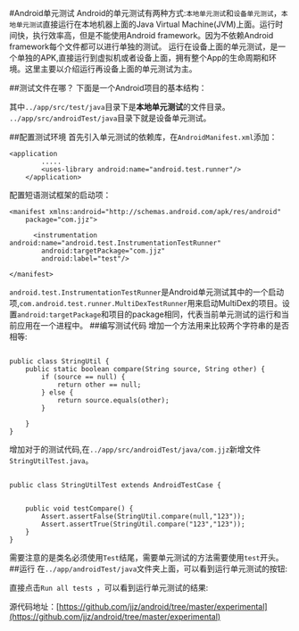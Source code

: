 #Android单元测试
Android的单元测试有两种方式:`本地单元测试`和`设备单元测试`，`本地单元测试`直接运行在本地机器上面的Java Virtual Machine(JVM)上面。运行时间快，执行效率高，但是不能使用Android framework。因为不依赖Android framework每个文件都可以进行单独的测试。
运行在设备上面的单元测试，是一个单独的APK,直接运行到虚拟机或者设备上面，拥有整个App的生命周期和环境。这里主要以介绍运行再设备上面的单元测试为主。

##测试文件在哪？
下面是一个Android项目的基本结构：

其中`../app/src/test/java`目录下是**本地单元测试**的文件目录。
`../app/src/androidTest/java`目录下就是设备单元测试。

##配置测试环境
首先引入单元测试的依赖库，在`AndroidManifest.xml`添加：
```
<application
        .....
        <uses-library android:name="android.test.runner"/>
    </application>
```
配置短语测试框架的启动项：
```
<manifest xmlns:android="http://schemas.android.com/apk/res/android"
    package="com.jjz">

      <instrumentation android:name="android.test.InstrumentationTestRunner"
        android:targetPackage="com.jjz"
        android:label="test"/>

</manifest>
```
`android.test.InstrumentationTestRunner`是Android单元测试其中的一个启动项,`com.android.test.runner.MultiDexTestRunner`用来启动MultiDex的项目。设置`android:targetPackage`和项目的package相同，代表当前单元测试的运行和当前应用在一个进程中。
##编写测试代码
增加一个方法用来比较两个字符串的是否相等:
```

public class StringUtil {
    public static boolean compare(String source, String other) {
        if (source == null) {
            return other == null;
        } else {
            return source.equals(other);
        }

    }
}
```

增加对于的测试代码,在`../app/src/androidTest/java/com.jjz`新增文件`StringUtilTest.java`。
```

public class StringUtilTest extends AndroidTestCase {


    public void testCompare() {
        Assert.assertFalse(StringUtil.compare(null,"123"));
        Assert.assertTrue(StringUtil.compare("123","123"));
    }
}

```
需要注意的是类名必须使用`Test`结尾，需要单元测试的方法需要使用`test`开头。
##运行
在`../app/androidTest/java`文件夹上面，可以看到运行单元测试的按钮:

直接点击`Run all tests `，可以看到运行单元测试的结果:

源代码地址：[https://github.com/jjz/android/tree/master/experimental](https://github.com/jjz/android/tree/master/experimental)






